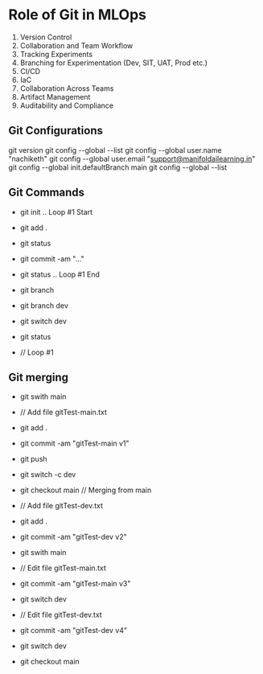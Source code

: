 # Role of Git in MLOps

1. Version Control
2. Collaboration and Team Workflow
3. Tracking Experiments
4. Branching for Experimentation (Dev, SIT, UAT, Prod etc.)
5. CI/CD
6. IaC
7. Collaboration Across Teams
8. Artifact Management
9. Auditability and Compliance

## Git Configurations

git version
git config --global --list
git config --global user.name "nachiketh"
git config --global user.email "support@manifoldailearning.in"
git config --global init.defaultBranch main
git config --global --list

## Git Commands

- git init
.. Loop #1 Start
- git add .
- git status
- git commit -am "..."
- git status
.. Loop #1 End

- git branch
- git branch dev
- git switch dev
- git status
- // Loop #1

## Git merging

- git swith main
- // Add file gitTest-main.txt
- git add .
- git commit -am "gitTest-main v1"
- git push 

- git switch -c dev
- git checkout main // Merging from main
- // Add file gitTest-dev.txt
- git add .
- git commit -am "gitTest-dev v2"

- git swith main
- // Edit file gitTest-main.txt
- git commit -am "gitTest-main v3"

- git switch dev
- // Edit file gitTest-dev.txt
- git commit -am "gitTest-dev v4"

- git switch dev
- git checkout main
